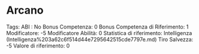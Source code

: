 # Arcano

Tags: ABI
: No
Bonus Competenza: 0
Bonus Competenza di Riferimento: 1
Modificatore: -5
Modificatore  Abilità: 0
Statistica di riferimento: Intelligenza (Intelligenza%203a62c6f514d44e7295642515cde7797e.md)
Tiro Salvezza: -5
Valore di riferimento: 0